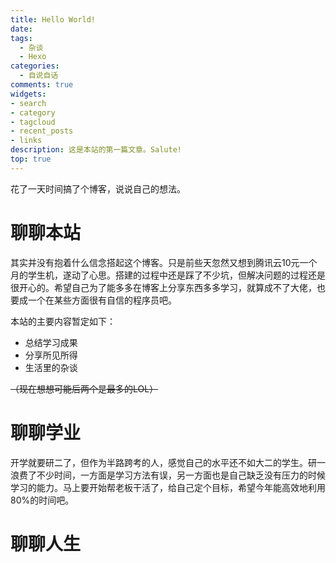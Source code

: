 ```yaml
---
title: Hello World!
date: 
tags:
  - 杂谈
  - Hexo
categories:
  - 自说自话
comments: true
widgets:
- search
- category
- tagcloud
- recent_posts
- links
description: 这是本站的第一篇文章。Salute!
top: true
---
```

花了一天时间搞了个博客，说说自己的想法。
<!-- more -->

# 聊聊本站
其实并没有抱着什么信念搭起这个博客。只是前些天忽然又想到腾讯云10元一个月的学生机，遂动了心思。搭建的过程中还是踩了不少坑，但解决问题的过程还是很开心的。希望自己为了能多多在博客上分享东西多多学习，就算成不了大佬，也要成一个在某些方面很有自信的程序员吧。

本站的主要内容暂定如下：
- 总结学习成果
- 分享所见所得
- 生活里的杂谈

~~（现在想想可能后两个是最多的LOL）~~

# 聊聊学业
开学就要研二了，但作为半路跨考的人，感觉自己的水平还不如大二的学生。研一浪费了不少时间，一方面是学习方法有误，另一方面也是自己缺乏没有压力的时候学习的能力。马上要开始帮老板干活了，给自己定个目标，希望今年能高效地利用80%的时间吧。

# 聊聊人生
